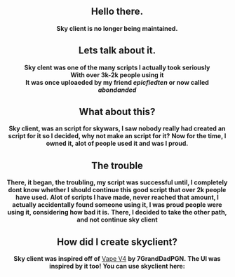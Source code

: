 <div align=center>
  <div line-height=0>
    <h2>Hello there.</h2>
  <b>Sky client is no longer being maintained.</b>
    <h2>Lets talk about it.</h2>
    <b>Sky clent was one of the many scripts I actually took seriously</b>
    <br>
    <b>With over 3k-2k people using it</b>
    <br><b>It was once uploaeded by my friend <i>epicfiedten</i> or now called <i>abondanded</i></b>
    <h2>What about this?</h2>
    <b>Sky client, was an script for skywars, I saw nobody really had created an script for it so I decided, why not make an script for it?</b>
    <b>Now for the time, I owned it, alot of people used it and was I proud.</b>
    <h2>The trouble</h2>
    <b>There, it began, the troubling, my script was successful until, I completely dont know whether I should continue this good script that over 2k people have used.</b>
    <b>Alot of scripts I have made, never reached that amount, I actually accidentally found someone using it, I was proud people were using it, considering how bad it is.</b>
    <b>There, I decided to take the other path, and not continue sky client</b>
    <h2>How did I create skyclient?</h2>
    <b>Sky client was inspired off of</b> <a href="https://github.com/7GrandDadPGN/VapeV4ForRoblox">Vape V4</a> <b>by 7GrandDadPGN.</b>
    <b>The UI was inspired by it too!</b>
    <b>You can use skyclient here: </b>
  </div>
</div>
